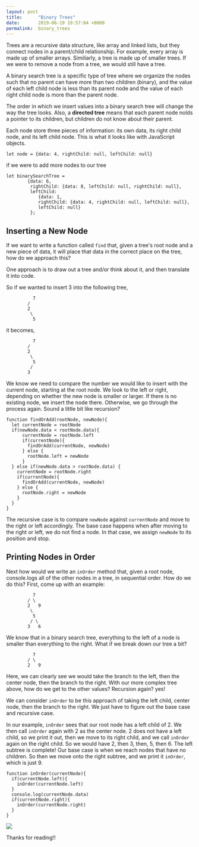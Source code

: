 ```yaml
---
layout: post
title:      "Binary Trees"
date:       2019-06-19 19:57:04 +0000
permalink:  binary_trees
---
```



Trees are a recursive data structure, like array and linked lists, but they connect nodes in a parent/child relationship. For example, every array is made up of smaller arrays. Similiarly, a tree is made up of smaller trees. If we were to remove a node from a tree, we would still have a tree.

A binary search tree is a specific type of tree where we organize the nodes such that no parent can have more than two children (binary), and the value of each left child node is less than its parent node and the value of each right child node is more than the parent node. 

The order in which we insert values into a binary search tree will change the way the tree looks. Also, a **directed tree** means that each parent node nolds a pointer to its children, but children do not know about their parent. 

Each node store three pieces of information: its own data, its right child node, and its left child node. This is what it looks like with JavaScript objects.
```
let node = {data: 4, rightChild: null, leftChild: null}
```
if we were to add more nodes to our tree
```
let binarySearchTree = 
	    {data: 6, 
		 rightChild: {data: 8, leftChild: null, rightChild: null},
		 leftChild: 
		    {data: 1,
		    rightChild: {data: 4, rightChild: null, leftChild: null},
			leftChild: null}
         };
```

## Inserting a New Node
If we want to write a function called `find` that, given a tree's root node and a new piece of data, it will place that data in the correct place on the tree, how do we approach this? 

One approach is to draw out a tree and/or think about it, and then translate it into code.

So if we wanted to insert 3 into the following tree,
```
          7
	 	/
		2
		 \
		  5
```
it becomes,
```
          7
	 	/
		2
		 \
		  5
		 /
    	3
```

We know we need to compare the number we would like to insert with the current node, starting at the root node. We look to the left or right, depending on whether the new node is smaller or larger. If there is no existing node, we insert the node there. Otherwise, we go through the process again. Sound a little bit like recursion? 

```
function findOrAdd(rootNode, newNode){
  let currentNode = rootNode
  if(newNode.data < rootNode.data){
      currentNode = rootNode.left
      if(currentNode){
        findOrAdd(currentNode, newNode)
      } else {
        rootNode.left = newNode
      }
  } else if(newNode.data > rootNode.data) {
    currentNode = rootNode.right
    if(currentNode){
      findOrAdd(currentNode, newNode)
    } else {
      rootNode.right = newNode
    }
  }
}
```

The recursive case is to compare `newNode` against `currentNode` and move to the right or left accordingly. The base case happens when after moving to the right or left, we do not find a node. In that case, we assign `newNode` to its position and stop.

## Printing Nodes in Order
Next how would we write an `inOrder` method that, given a root node, console.logs all of the other nodes in a tree, in sequential order. How do we do this? First, come up with an example:
```
          7
	 	/ \
		2   9
		 \
		  5
		 / \
    	3   6
```

We know that in a binary search tree, everything to the left of a node is smaller than everything to the right. What if we break down our tree a bit?
```
          7
	 	/ \
		2   9
```
Here, we can clearly see we would take the branch to the left, then the center node, then the branch to the right. With our more complex tree above, how do we get to the other values? Recursion again? yes!

We can consider `inOrder` to be this approach of taking the left child, center node, then the branch to the right. We just have to figure out the base case and recursive case.

In our example, `inOrder` sees that our root node has a left child of 2.  We then call `inOrder` again with 2 as the center node. 2 does not have a left child, so we print it out, then we move to its right child, and we call `inOrder` again on the right child. So we would have 2, then 3, then, 5, then 6. The left subtree is complete! Our base case is when we reach nodes that have no children. So then we move onto the right subtree, and we print it `inOrder`, which is just 9.

```
function inOrder(currentNode){
  if(currentNode.left){
    inOrder(currentNode.left)
  }
  console.log(currentNode.data)
  if(currentNode.right){
    inOrder(currentNode.right)
  }
}
```

![](https://media.giphy.com/media/L15K9eX1d86A0/giphy.gif)

Thanks for reading!!

